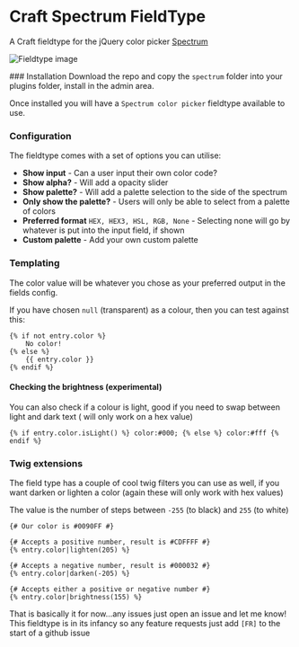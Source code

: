 # Craft Spectrum FieldType
A Craft fieldtype for the jQuery color picker [Spectrum](https://bgrins.github.io/spectrum/)

![Fieldtype image](http://itsalec.co.uk/assets/spectrum.gif) 


### Installation
Download the repo and copy the `spectrum` folder into your plugins folder, install in the admin area.

Once installed you will have a `Spectrum color picker` fieldtype available to use.


### Configuration
The fieldtype comes with a set of options you can utilise:

- **Show input** - Can a user input their own color code?
- **Show alpha?** - Will add a opacity slider
- **Show palette?** - Will add a palette selection to the side of the spectrum
- **Only show the palette?** - Users will only be able to select from a palette of colors
- **Preferred format** `HEX, HEX3, HSL, RGB, None` - Selecting none will go by whatever is put into the input field, if shown
- **Custom palette** - Add your own custom palette


### Templating
The color value will be whatever you chose as your preferred output in the fields config.

If you have chosen `null` (transparent) as a colour, then you can test against this:

```twig
{% if not entry.color %}
	No color!
{% else %}
	{{ entry.color }}
{% endif %}
```

#### Checking the brightness (experimental)

You can also check if a colour is light, good if you need to swap between light and dark text ( will only work on a hex value)

```twig
{% if entry.color.isLight() %} color:#000; {% else %} color:#fff {% endif %}
```

### Twig extensions
The field type has a couple of cool twig filters you can use as well, if you want darken or lighten a color (again these will only work with hex values)

The value is the number of steps between `-255` (to black) and `255` (to white)

```twig
{# Our color is #0090FF #}

{# Accepts a positive number, result is #CDFFFF #}
{% entry.color|lighten(205) %}

{# Accepts a negative number, result is #000032 #}
{% entry.color|darken(-205) %}

{# Accepts either a positive or negative number #}
{% entry.color|brightness(155) %}
``` 

That is basically it for now...any issues just open an issue and let me know! This fieldtype is in its infancy so any feature requests just add `[FR]` to the start of a github issue


